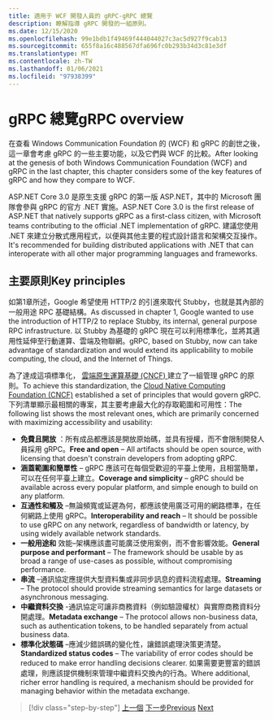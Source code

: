```yaml
---
title: 適用于 WCF 開發人員的 gRPC-gRPC 總覽
description: 瞭解指導 gRPC 開發的一組原則。
ms.date: 12/15/2020
ms.openlocfilehash: 99e1bdb1f49469f444044027c3ac5d927f9cab13
ms.sourcegitcommit: 655f8a16c488567dfa696fc0b293b34d3c81e3df
ms.translationtype: MT
ms.contentlocale: zh-TW
ms.lasthandoff: 01/06/2021
ms.locfileid: "97938399"
---
```

# <a name="grpc-overview"></a><span data-ttu-id="d6690-103">gRPC 總覽</span><span class="sxs-lookup"><span data-stu-id="d6690-103">gRPC overview</span></span>

<span data-ttu-id="d6690-104">在查看 Windows Communication Foundation 的 (WCF) 和 gRPC 的創世之後，這一章會考慮 gRPC 的一些主要功能，以及它們與 WCF 的比較。</span><span class="sxs-lookup"><span data-stu-id="d6690-104">After looking at the genesis of both Windows Communication Foundation (WCF) and gRPC in the last chapter, this chapter considers some of the key features of gRPC and how they compare to WCF.</span></span>

<span data-ttu-id="d6690-105">ASP.NET Core 3.0 是原生支援 gRPC 的第一版 ASP.NET，其中的 Microsoft 團隊會參與 gRPC 的官方 .NET 實施。</span><span class="sxs-lookup"><span data-stu-id="d6690-105">ASP.NET Core 3.0 is the first release of ASP.NET that natively supports gRPC as a first-class citizen, with Microsoft teams contributing to the official .NET implementation of gRPC.</span></span> <span data-ttu-id="d6690-106">建議您使用 .NET 來建立分散式應用程式，以便與其他主要的程式設計語言和架構交互操作。</span><span class="sxs-lookup"><span data-stu-id="d6690-106">It's recommended for building distributed applications with .NET that can interoperate with all other major programming languages and frameworks.</span></span>

## <a name="key-principles"></a><span data-ttu-id="d6690-107">主要原則</span><span class="sxs-lookup"><span data-stu-id="d6690-107">Key principles</span></span>

<span data-ttu-id="d6690-108">如第1章所述，Google 希望使用 HTTP/2 的引進來取代 Stubby，也就是其內部的一般用途 RPC 基礎結構。</span><span class="sxs-lookup"><span data-stu-id="d6690-108">As discussed in chapter 1, Google wanted to use the introduction of HTTP/2 to replace Stubby, its internal, general purpose RPC infrastructure.</span></span> <span data-ttu-id="d6690-109">以 Stubby 為基礎的 gRPC 現在可以利用標準化，並將其適用性延伸至行動運算、雲端及物聯網。</span><span class="sxs-lookup"><span data-stu-id="d6690-109">gRPC, based on Stubby, now can take advantage of standardization and would extend its applicability to mobile computing, the cloud, and the Internet of Things.</span></span>

<span data-ttu-id="d6690-110">為了達成這項標準化， [雲端原生運算基礎 (CNCF) ](https://www.cncf.io/) 建立了一組管理 gRPC 的原則。</span><span class="sxs-lookup"><span data-stu-id="d6690-110">To achieve this standardization, the [Cloud Native Computing Foundation (CNCF)](https://www.cncf.io/) established a set of principles that would govern gRPC.</span></span> <span data-ttu-id="d6690-111">下列清單顯示最相關的專案，其主要考慮最大化的存取範圍和可用性：</span><span class="sxs-lookup"><span data-stu-id="d6690-111">The following list shows the most relevant ones, which are primarily concerned with maximizing accessibility and usability:</span></span>

- <span data-ttu-id="d6690-112">**免費且開放** ：所有成品都應該是開放原始碼，並具有授權，而不會限制開發人員採用 gRPC。</span><span class="sxs-lookup"><span data-stu-id="d6690-112">**Free and open** – All artifacts should be open source, with licensing that doesn't constrain developers from adopting gRPC.</span></span>
- <span data-ttu-id="d6690-113">**涵蓋範圍和簡單性** – gRPC 應該可在每個受歡迎的平臺上使用，且相當簡單，可以在任何平臺上建立。</span><span class="sxs-lookup"><span data-stu-id="d6690-113">**Coverage and simplicity** – gRPC should be available across every popular platform, and simple enough to build on any platform.</span></span>
- <span data-ttu-id="d6690-114">**互通性和觸及** –無論頻寬或延遲為何，都應該使用廣泛可用的網路標準，在任何網路上使用 gRPC。</span><span class="sxs-lookup"><span data-stu-id="d6690-114">**Interoperability and reach** – It should be possible to use gRPC on any network, regardless of bandwidth or latency, by using widely available network standards.</span></span>
- <span data-ttu-id="d6690-115">**一般用途和** 效能–架構應該盡可能廣泛使用案例，而不會影響效能。</span><span class="sxs-lookup"><span data-stu-id="d6690-115">**General purpose and performant** – The framework should be usable by as broad a range of use-cases as possible, without compromising performance.</span></span>
- <span data-ttu-id="d6690-116">**串流** –通訊協定應提供大型資料集或非同步訊息的資料流程處理。</span><span class="sxs-lookup"><span data-stu-id="d6690-116">**Streaming** – The protocol should provide streaming semantics for large datasets or asynchronous messaging.</span></span>
- <span data-ttu-id="d6690-117">**中繼資料交換** -通訊協定可讓非商務資料（例如驗證權杖）與實際商務資料分開處理。</span><span class="sxs-lookup"><span data-stu-id="d6690-117">**Metadata exchange** – The protocol allows non-business data, such as authentication tokens, to be handled separately from actual business data.</span></span>
- <span data-ttu-id="d6690-118">**標準化狀態碼** –應減少錯誤碼的變化性，讓錯誤處理決策更清楚。</span><span class="sxs-lookup"><span data-stu-id="d6690-118">**Standardized status codes** – The variability of error codes should be reduced to make error handling decisions clearer.</span></span> <span data-ttu-id="d6690-119">如果需要更豐富的錯誤處理，則應該提供機制來管理中繼資料交換內的行為。</span><span class="sxs-lookup"><span data-stu-id="d6690-119">Where additional, richer error handling is required, a mechanism should be provided for managing behavior within the metadata exchange.</span></span>

>[!div class="step-by-step"]
><span data-ttu-id="d6690-120">[上一個](introduction.md) 
>[下一步](approach.md)</span><span class="sxs-lookup"><span data-stu-id="d6690-120">[Previous](introduction.md)
[Next](approach.md)</span></span>
